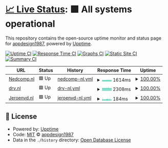 # [📈 Live Status](https://appdesign1987.github.io/uptimesite): <!--live status--> **🟩 All systems operational**

This repository contains the open-source uptime monitor and status page for [appdesign1987](https://appdesign1987.github.io/uptimesite), powered by [Upptime](https://github.com/upptime/upptime).

[![Uptime CI](https://github.com/appdesign1987/uptimesite/workflows/Uptime%20CI/badge.svg)](https://github.com/appdesign1987/uptimesite/actions?query=workflow%3A%22Uptime+CI%22)
[![Response Time CI](https://github.com/appdesign1987/uptimesite/workflows/Response%20Time%20CI/badge.svg)](https://github.com/appdesign1987/uptimesite/actions?query=workflow%3A%22Response+Time+CI%22)
[![Graphs CI](https://github.com/appdesign1987/uptimesite/workflows/Graphs%20CI/badge.svg)](https://github.com/appdesign1987/uptimesite/actions?query=workflow%3A%22Graphs+CI%22)
[![Static Site CI](https://github.com/appdesign1987/uptimesite/workflows/Static%20Site%20CI/badge.svg)](https://github.com/appdesign1987/uptimesite/actions?query=workflow%3A%22Static+Site+CI%22)
[![Summary CI](https://github.com/appdesign1987/uptimesite/workflows/Summary%20CI/badge.svg)](https://github.com/appdesign1987/uptimesite/actions?query=workflow%3A%22Summary+CI%22)

<!--start: status pages-->
<!-- This summary is generated by Upptime (https://github.com/upptime/upptime) -->
<!-- Do not edit this manually, your changes will be overwritten -->
<!-- prettier-ignore -->
| URL | Status | History | Response Time | Uptime |
| --- | ------ | ------- | ------------- | ------ |
| <img alt="" src="https://favicons.githubusercontent.com/www.nedcomp.nl" height="13"> [Nedcomp.nl](https://www.nedcomp.nl) | 🟩 Up | [nedcomp-nl.yml](https://github.com/appdesign1987/uptimesite/commits/HEAD/history/nedcomp-nl.yml) | <details><summary><img alt="Response time graph" src="./graphs/nedcomp-nl/response-time-week.png" height="20"> 1614ms</summary><br><a href="https://appdesign1987.github.io/uptimesite/history/nedcomp-nl"><img alt="Response time 1607" src="https://img.shields.io/endpoint?url=https%3A%2F%2Fraw.githubusercontent.com%2Fappdesign1987%2Fuptimesite%2FHEAD%2Fapi%2Fnedcomp-nl%2Fresponse-time.json"></a><br><a href="https://appdesign1987.github.io/uptimesite/history/nedcomp-nl"><img alt="24-hour response time 1602" src="https://img.shields.io/endpoint?url=https%3A%2F%2Fraw.githubusercontent.com%2Fappdesign1987%2Fuptimesite%2FHEAD%2Fapi%2Fnedcomp-nl%2Fresponse-time-day.json"></a><br><a href="https://appdesign1987.github.io/uptimesite/history/nedcomp-nl"><img alt="7-day response time 1614" src="https://img.shields.io/endpoint?url=https%3A%2F%2Fraw.githubusercontent.com%2Fappdesign1987%2Fuptimesite%2FHEAD%2Fapi%2Fnedcomp-nl%2Fresponse-time-week.json"></a><br><a href="https://appdesign1987.github.io/uptimesite/history/nedcomp-nl"><img alt="30-day response time 1607" src="https://img.shields.io/endpoint?url=https%3A%2F%2Fraw.githubusercontent.com%2Fappdesign1987%2Fuptimesite%2FHEAD%2Fapi%2Fnedcomp-nl%2Fresponse-time-month.json"></a><br><a href="https://appdesign1987.github.io/uptimesite/history/nedcomp-nl"><img alt="1-year response time 1607" src="https://img.shields.io/endpoint?url=https%3A%2F%2Fraw.githubusercontent.com%2Fappdesign1987%2Fuptimesite%2FHEAD%2Fapi%2Fnedcomp-nl%2Fresponse-time-year.json"></a></details> | <details><summary><a href="https://appdesign1987.github.io/uptimesite/history/nedcomp-nl">100.00%</a></summary><a href="https://appdesign1987.github.io/uptimesite/history/nedcomp-nl"><img alt="All-time uptime 100.00%" src="https://img.shields.io/endpoint?url=https%3A%2F%2Fraw.githubusercontent.com%2Fappdesign1987%2Fuptimesite%2FHEAD%2Fapi%2Fnedcomp-nl%2Fuptime.json"></a><br><a href="https://appdesign1987.github.io/uptimesite/history/nedcomp-nl"><img alt="24-hour uptime 100.00%" src="https://img.shields.io/endpoint?url=https%3A%2F%2Fraw.githubusercontent.com%2Fappdesign1987%2Fuptimesite%2FHEAD%2Fapi%2Fnedcomp-nl%2Fuptime-day.json"></a><br><a href="https://appdesign1987.github.io/uptimesite/history/nedcomp-nl"><img alt="7-day uptime 100.00%" src="https://img.shields.io/endpoint?url=https%3A%2F%2Fraw.githubusercontent.com%2Fappdesign1987%2Fuptimesite%2FHEAD%2Fapi%2Fnedcomp-nl%2Fuptime-week.json"></a><br><a href="https://appdesign1987.github.io/uptimesite/history/nedcomp-nl"><img alt="30-day uptime 100.00%" src="https://img.shields.io/endpoint?url=https%3A%2F%2Fraw.githubusercontent.com%2Fappdesign1987%2Fuptimesite%2FHEAD%2Fapi%2Fnedcomp-nl%2Fuptime-month.json"></a><br><a href="https://appdesign1987.github.io/uptimesite/history/nedcomp-nl"><img alt="1-year uptime 100.00%" src="https://img.shields.io/endpoint?url=https%3A%2F%2Fraw.githubusercontent.com%2Fappdesign1987%2Fuptimesite%2FHEAD%2Fapi%2Fnedcomp-nl%2Fuptime-year.json"></a></details>
| <img alt="" src="https://favicons.githubusercontent.com/drv.nl" height="13"> [drv.nl](https://drv.nl) | 🟩 Up | [drv-nl.yml](https://github.com/appdesign1987/uptimesite/commits/HEAD/history/drv-nl.yml) | <details><summary><img alt="Response time graph" src="./graphs/drv-nl/response-time-week.png" height="20"> 2308ms</summary><br><a href="https://appdesign1987.github.io/uptimesite/history/drv-nl"><img alt="Response time 2296" src="https://img.shields.io/endpoint?url=https%3A%2F%2Fraw.githubusercontent.com%2Fappdesign1987%2Fuptimesite%2FHEAD%2Fapi%2Fdrv-nl%2Fresponse-time.json"></a><br><a href="https://appdesign1987.github.io/uptimesite/history/drv-nl"><img alt="24-hour response time 2316" src="https://img.shields.io/endpoint?url=https%3A%2F%2Fraw.githubusercontent.com%2Fappdesign1987%2Fuptimesite%2FHEAD%2Fapi%2Fdrv-nl%2Fresponse-time-day.json"></a><br><a href="https://appdesign1987.github.io/uptimesite/history/drv-nl"><img alt="7-day response time 2308" src="https://img.shields.io/endpoint?url=https%3A%2F%2Fraw.githubusercontent.com%2Fappdesign1987%2Fuptimesite%2FHEAD%2Fapi%2Fdrv-nl%2Fresponse-time-week.json"></a><br><a href="https://appdesign1987.github.io/uptimesite/history/drv-nl"><img alt="30-day response time 2296" src="https://img.shields.io/endpoint?url=https%3A%2F%2Fraw.githubusercontent.com%2Fappdesign1987%2Fuptimesite%2FHEAD%2Fapi%2Fdrv-nl%2Fresponse-time-month.json"></a><br><a href="https://appdesign1987.github.io/uptimesite/history/drv-nl"><img alt="1-year response time 2296" src="https://img.shields.io/endpoint?url=https%3A%2F%2Fraw.githubusercontent.com%2Fappdesign1987%2Fuptimesite%2FHEAD%2Fapi%2Fdrv-nl%2Fresponse-time-year.json"></a></details> | <details><summary><a href="https://appdesign1987.github.io/uptimesite/history/drv-nl">100.00%</a></summary><a href="https://appdesign1987.github.io/uptimesite/history/drv-nl"><img alt="All-time uptime 97.21%" src="https://img.shields.io/endpoint?url=https%3A%2F%2Fraw.githubusercontent.com%2Fappdesign1987%2Fuptimesite%2FHEAD%2Fapi%2Fdrv-nl%2Fuptime.json"></a><br><a href="https://appdesign1987.github.io/uptimesite/history/drv-nl"><img alt="24-hour uptime 100.00%" src="https://img.shields.io/endpoint?url=https%3A%2F%2Fraw.githubusercontent.com%2Fappdesign1987%2Fuptimesite%2FHEAD%2Fapi%2Fdrv-nl%2Fuptime-day.json"></a><br><a href="https://appdesign1987.github.io/uptimesite/history/drv-nl"><img alt="7-day uptime 100.00%" src="https://img.shields.io/endpoint?url=https%3A%2F%2Fraw.githubusercontent.com%2Fappdesign1987%2Fuptimesite%2FHEAD%2Fapi%2Fdrv-nl%2Fuptime-week.json"></a><br><a href="https://appdesign1987.github.io/uptimesite/history/drv-nl"><img alt="30-day uptime 97.21%" src="https://img.shields.io/endpoint?url=https%3A%2F%2Fraw.githubusercontent.com%2Fappdesign1987%2Fuptimesite%2FHEAD%2Fapi%2Fdrv-nl%2Fuptime-month.json"></a><br><a href="https://appdesign1987.github.io/uptimesite/history/drv-nl"><img alt="1-year uptime 97.21%" src="https://img.shields.io/endpoint?url=https%3A%2F%2Fraw.githubusercontent.com%2Fappdesign1987%2Fuptimesite%2FHEAD%2Fapi%2Fdrv-nl%2Fuptime-year.json"></a></details>
| <img alt="" src="https://favicons.githubusercontent.com/jeroenvd.nl" height="13"> [Jeroenvd.nl](https://jeroenvd.nl) | 🟩 Up | [jeroenvd-nl.yml](https://github.com/appdesign1987/uptimesite/commits/HEAD/history/jeroenvd-nl.yml) | <details><summary><img alt="Response time graph" src="./graphs/jeroenvd-nl/response-time-week.png" height="20"> 184ms</summary><br><a href="https://appdesign1987.github.io/uptimesite/history/jeroenvd-nl"><img alt="Response time 191" src="https://img.shields.io/endpoint?url=https%3A%2F%2Fraw.githubusercontent.com%2Fappdesign1987%2Fuptimesite%2FHEAD%2Fapi%2Fjeroenvd-nl%2Fresponse-time.json"></a><br><a href="https://appdesign1987.github.io/uptimesite/history/jeroenvd-nl"><img alt="24-hour response time 166" src="https://img.shields.io/endpoint?url=https%3A%2F%2Fraw.githubusercontent.com%2Fappdesign1987%2Fuptimesite%2FHEAD%2Fapi%2Fjeroenvd-nl%2Fresponse-time-day.json"></a><br><a href="https://appdesign1987.github.io/uptimesite/history/jeroenvd-nl"><img alt="7-day response time 184" src="https://img.shields.io/endpoint?url=https%3A%2F%2Fraw.githubusercontent.com%2Fappdesign1987%2Fuptimesite%2FHEAD%2Fapi%2Fjeroenvd-nl%2Fresponse-time-week.json"></a><br><a href="https://appdesign1987.github.io/uptimesite/history/jeroenvd-nl"><img alt="30-day response time 191" src="https://img.shields.io/endpoint?url=https%3A%2F%2Fraw.githubusercontent.com%2Fappdesign1987%2Fuptimesite%2FHEAD%2Fapi%2Fjeroenvd-nl%2Fresponse-time-month.json"></a><br><a href="https://appdesign1987.github.io/uptimesite/history/jeroenvd-nl"><img alt="1-year response time 191" src="https://img.shields.io/endpoint?url=https%3A%2F%2Fraw.githubusercontent.com%2Fappdesign1987%2Fuptimesite%2FHEAD%2Fapi%2Fjeroenvd-nl%2Fresponse-time-year.json"></a></details> | <details><summary><a href="https://appdesign1987.github.io/uptimesite/history/jeroenvd-nl">100.00%</a></summary><a href="https://appdesign1987.github.io/uptimesite/history/jeroenvd-nl"><img alt="All-time uptime 100.00%" src="https://img.shields.io/endpoint?url=https%3A%2F%2Fraw.githubusercontent.com%2Fappdesign1987%2Fuptimesite%2FHEAD%2Fapi%2Fjeroenvd-nl%2Fuptime.json"></a><br><a href="https://appdesign1987.github.io/uptimesite/history/jeroenvd-nl"><img alt="24-hour uptime 100.00%" src="https://img.shields.io/endpoint?url=https%3A%2F%2Fraw.githubusercontent.com%2Fappdesign1987%2Fuptimesite%2FHEAD%2Fapi%2Fjeroenvd-nl%2Fuptime-day.json"></a><br><a href="https://appdesign1987.github.io/uptimesite/history/jeroenvd-nl"><img alt="7-day uptime 100.00%" src="https://img.shields.io/endpoint?url=https%3A%2F%2Fraw.githubusercontent.com%2Fappdesign1987%2Fuptimesite%2FHEAD%2Fapi%2Fjeroenvd-nl%2Fuptime-week.json"></a><br><a href="https://appdesign1987.github.io/uptimesite/history/jeroenvd-nl"><img alt="30-day uptime 100.00%" src="https://img.shields.io/endpoint?url=https%3A%2F%2Fraw.githubusercontent.com%2Fappdesign1987%2Fuptimesite%2FHEAD%2Fapi%2Fjeroenvd-nl%2Fuptime-month.json"></a><br><a href="https://appdesign1987.github.io/uptimesite/history/jeroenvd-nl"><img alt="1-year uptime 100.00%" src="https://img.shields.io/endpoint?url=https%3A%2F%2Fraw.githubusercontent.com%2Fappdesign1987%2Fuptimesite%2FHEAD%2Fapi%2Fjeroenvd-nl%2Fuptime-year.json"></a></details>

<!--end: status pages-->

## 📄 License

- Powered by: [Upptime](https://github.com/upptime/upptime)
- Code: [MIT](./LICENSE) © [appdesign1987](https://appdesign1987.github.io/uptimesite)
- Data in the `./history` directory: [Open Database License](https://opendatacommons.org/licenses/odbl/1-0/)
